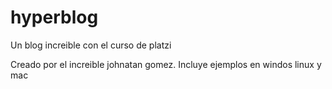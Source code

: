 # hyperblog
Un blog increible con el curso de platzi

Creado por el increible johnatan gomez.
Incluye ejemplos en windos linux y mac